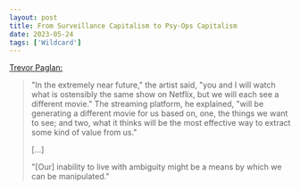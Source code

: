 ```yaml
---
layout: post
title: From Surveillance Capitalism to Psy-Ops Capitalism
date: 2023-05-24
tags: ['Wildcard']
---
```

[Trevor Paglan:](https://news.artnet.com/art-world/trevor-paglen-psyops-pace-new-york-2307429)

> "In the extremely near future," the artist said, "you and I will watch what is ostensibly the same show on Netflix, but we will each see a different movie." The streaming platform, he explained, "will be generating a different movie for us based on, one, the things we want to see; and two, what it thinks will be the most effective way to extract some kind of value from us."
>
> [...]
>
> "[Our] inability to live with ambiguity might be a means by which we can be manipulated."
